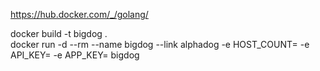 https://hub.docker.com/_/golang/

docker build -t bigdog .    
docker run -d --rm --name bigdog --link alphadog -e HOST_COUNT=<Host Count> -e API_KEY=<Your Api Key> -e APP_KEY=<Your App Key> bigdog